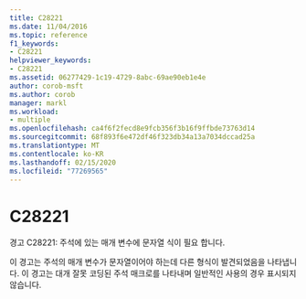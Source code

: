 ```yaml
---
title: C28221
ms.date: 11/04/2016
ms.topic: reference
f1_keywords:
- C28221
helpviewer_keywords:
- C28221
ms.assetid: 06277429-1c19-4729-8abc-69ae90eb1e4e
author: corob-msft
ms.author: corob
manager: markl
ms.workload:
- multiple
ms.openlocfilehash: ca4f6f2fecd8e9fcb356f3b16f9ffbde73763d14
ms.sourcegitcommit: 68f893f6e472df46f323db34a13a7034dccad25a
ms.translationtype: MT
ms.contentlocale: ko-KR
ms.lasthandoff: 02/15/2020
ms.locfileid: "77269565"
---
```

# <a name="c28221"></a>C28221
경고 C28221: 주석에 있는 매개 변수에 문자열 식이 필요 합니다.

 이 경고는 주석의 매개 변수가 문자열이어야 하는데 다른 형식이 발견되었음을 나타냅니다. 이 경고는 대개 잘못 코딩된 주석 매크로를 나타내며 일반적인 사용의 경우 표시되지 않습니다.

